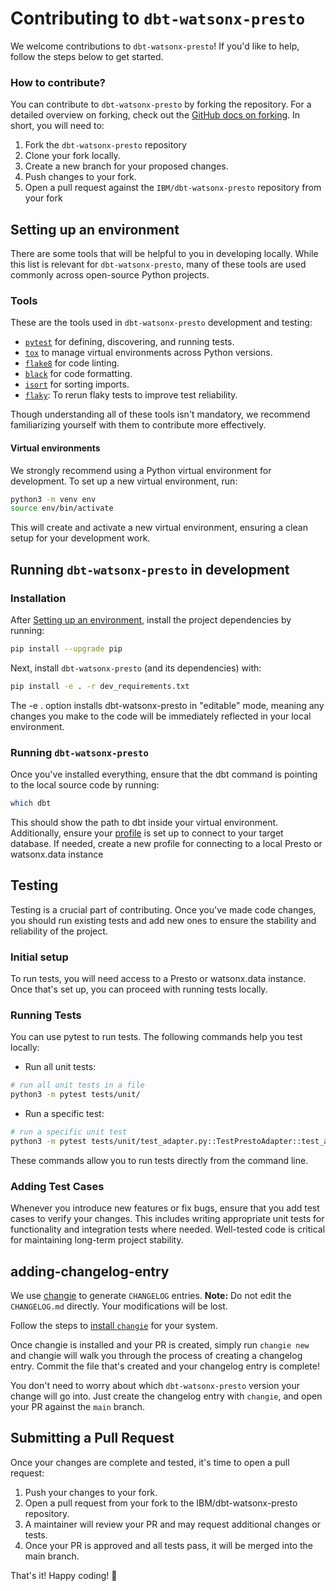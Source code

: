 # Contributing to `dbt-watsonx-presto`

We welcome contributions to `dbt-watsonx-presto`! If you'd like to help, follow the steps below to get started.

### How to contribute?

You can contribute to `dbt-watsonx-presto` by forking the repository. For a detailed overview on forking, check out the [GitHub docs on forking](https://help.github.com/en/articles/fork-a-repo). In short, you will need to:

1. Fork the `dbt-watsonx-presto` repository
2. Clone your fork locally.
3. Create a new branch for your proposed changes.
4. Push changes to your fork.
5. Open a pull request against the `IBM/dbt-watsonx-presto` repository from your fork

## Setting up an environment

There are some tools that will be helpful to you in developing locally. While this list is relevant for `dbt-watsonx-presto`, many of these tools are used commonly across open-source Python projects.

### Tools

These are the tools used in `dbt-watsonx-presto` development and testing:

- [`pytest`](https://docs.pytest.org/en/latest/) for defining, discovering, and running tests.
- [`tox`](https://tox.readthedocs.io/en/latest/) to manage virtual environments across Python versions.
- [`flake8`](https://flake8.pycqa.org/en/latest/) for code linting.
- [`black`](https://github.com/psf/black) for code formatting.
- [`isort`](https://pycqa.github.io/isort/) for sorting imports.
- [`flaky`](https://opensource.box.com/flaky/): To rerun flaky tests to improve test reliability.

Though understanding all of these tools isn't mandatory, we recommend familiarizing yourself with them to contribute more effectively.

#### Virtual environments

We strongly recommend using a Python virtual environment for development. To set up a new virtual environment, run:

```sh
python3 -m venv env
source env/bin/activate
```
This will create and activate a new virtual environment, ensuring a clean setup for your development work.

## Running `dbt-watsonx-presto` in development

### Installation

After [Setting up an environment](#setting-up-an-environment), install the project dependencies by running:

```sh
pip install --upgrade pip
```
Next, install `dbt-watsonx-presto` (and its dependencies) with:

```sh
pip install -e . -r dev_requirements.txt
```

The -e . option installs dbt-watsonx-presto in "editable" mode, meaning any changes you make to the code will be immediately reflected in your local environment.

### Running `dbt-watsonx-presto`

Once you've installed everything, ensure that the dbt command is pointing to the local source code by running:

```sh
which dbt
```

This should show the path to dbt inside your virtual environment. Additionally, ensure your [profile]() is set up to connect to your target database. If needed, create a new profile for connecting to a local Presto or watsonx.data instance


## Testing

Testing is a crucial part of contributing. Once you've made code changes, you should run existing tests and add new ones to ensure the stability and reliability of the project.


### Initial setup

To run tests, you will need access to a Presto or watsonx.data instance. Once that's set up, you can proceed with running tests locally.


### Running Tests

You can use pytest to run tests. The following commands help you test locally:


- Run all unit tests:

```sh
# run all unit tests in a file
python3 -m pytest tests/unit/
```
- Run a specific test:

```sh
# run a specific unit test
python3 -m pytest tests/unit/test_adapter.py::TestPrestoAdapter::test_acquire_connection
```
These commands allow you to run tests directly from the command line.

### Adding Test Cases
Whenever you introduce new features or fix bugs, ensure that you add test cases to verify your changes. This includes writing appropriate unit tests for functionality and integration tests where needed. Well-tested code is critical for maintaining long-term project stability.

## adding-changelog-entry

We use [changie](https://changie.dev) to generate `CHANGELOG` entries. **Note:** Do not edit the `CHANGELOG.md` directly. Your modifications will be lost.

Follow the steps to [install `changie`](https://changie.dev/guide/installation/) for your system.

Once changie is installed and your PR is created, simply run `changie new` and changie will walk you through the process of creating a changelog entry.  Commit the file that's created and your changelog entry is complete!

You don't need to worry about which `dbt-watsonx-presto` version your change will go into. Just create the changelog entry with `changie`, and open your PR against the `main` branch.


## Submitting a Pull Request

Once your changes are complete and tested, it's time to open a pull request:

1. Push your changes to your fork.
2. Open a pull request from your fork to the IBM/dbt-watsonx-presto repository.
3. A maintainer will review your PR and may request additional changes or tests.
4. Once your PR is approved and all tests pass, it will be merged into the main branch.

That's it! Happy coding! :tada:
